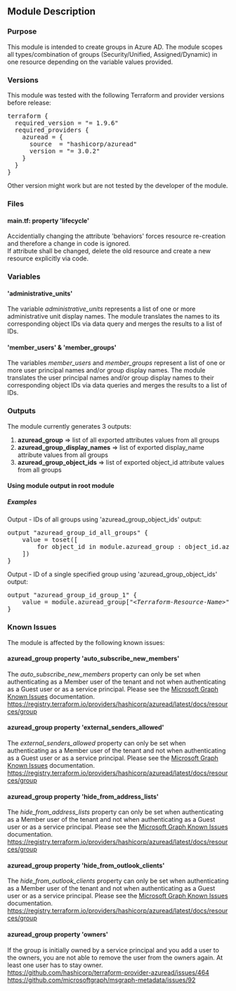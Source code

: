 ## Module Description

### Purpose

This module is intended to create groups in Azure AD. The module scopes all types/combination of groups (Security/Unified, Assigned/Dynamic) in one resource depending on the variable values provided.

### Versions

This module was tested with the following Terraform and provider versions before release:

<pre>
terraform {
  required_version = "= 1.9.6"
  required_providers {
    azuread = {
      source  = "hashicorp/azuread"
      version = "= 3.0.2"
    }
  }
}
</pre>

Other version might work but are not tested by the developer of the module.

### Files

#### main.tf: property 'lifecycle'

Accidentially changing the attribute 'behaviors' forces resource re-creation and therefore a change in code is ignored.  
If attribute shall be changed, delete the old resource and create a new resource explicitly via code.

### Variables

#### 'administrative_units'

The variable <i>administrative_units</i> represents a list of one or more administrative unit display names. The module translates the names to its corresponding object IDs via data query and merges the results to a list of IDs.

#### 'member_users' &amp; 'member_groups'

The variables <i>member_users</i> and <i>member_groups</i> represent a list of one or more user principal names and/or group display names. The module translates the user principal names and/or group display names to their corresponding object IDs via data queries and merges the results to a list of IDs.

### Outputs

The module currently generates 3 outputs:  
1) <b>azuread_group</b> => list of all exported attributes values from all groups  
2) <b>azuread_group_display_names</b> => list of exported display_name attribute values from all groups  
3) <b>azuread_group_object_ids</b> => list of exported object_id attribute values from all groups  

#### Using module output in root module

##### Examples

Output - IDs of all groups using 'azuread_group_object_ids' output:

<pre>
output "azuread_group_id_all_groups" {
    value = toset([
        for object_id in module.azuread_group : object_id.azuread_group_object_ids
    ])
}
</pre>

Output - ID of a single specified group using 'azuread_group_object_ids' output:

<pre>
output "azuread_group_id_group_1" {
    value = module.azuread_group["<i>&lt;Terraform-Resource-Name&gt;</i>"].azuread_group_object_ids
}
</pre>

### Known Issues

The module is affected by the following known issues:

#### azuread_group property 'auto_subscribe_new_members'

The <i>auto_subscribe_new_members</i> property can only be set when authenticating as a Member user of the tenant and not when authenticating as a Guest user or as a service principal. Please see the <a href="https://docs.microsoft.com/en-us/graph/known-issues#groups">Microsoft Graph Known Issues</a> documentation.  
https://registry.terraform.io/providers/hashicorp/azuread/latest/docs/resources/group  

#### azuread_group property 'external_senders_allowed'

The <i>external_senders_allowed</i> property can only be set when authenticating as a Member user of the tenant and not when authenticating as a Guest user or as a service principal. Please see the <a href="https://docs.microsoft.com/en-us/graph/known-issues#groups">Microsoft Graph Known Issues</a> documentation.  
https://registry.terraform.io/providers/hashicorp/azuread/latest/docs/resources/group  

#### azuread_group property 'hide_from_address_lists'
 
The <i>hide_from_address_lists</i> property can only be set when authenticating as a Member user of the tenant and not when authenticating as a Guest user or as a service principal. Please see the <a href="https://docs.microsoft.com/en-us/graph/known-issues#groups">Microsoft Graph Known Issues</a> documentation.  
https://registry.terraform.io/providers/hashicorp/azuread/latest/docs/resources/group 

#### azuread_group property 'hide_from_outlook_clients'

The <i>hide_from_outlook_clients</i> property can only be set when authenticating as a Member user of the tenant and not when authenticating as a Guest user or as a service principal. Please see the <a href="https://docs.microsoft.com/en-us/graph/known-issues#groups">Microsoft Graph Known Issues</a> documentation.  
https://registry.terraform.io/providers/hashicorp/azuread/latest/docs/resources/group  

#### azuread_group property 'owners'

If the group is initially owned by a service principal and you add a user to the owners, you are not able to remove the user from the owners again. At least one user has to stay owner.  
https://github.com/hashicorp/terraform-provider-azuread/issues/464  
https://github.com/microsoftgraph/msgraph-metadata/issues/92  
